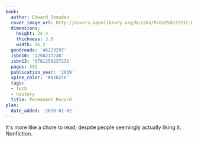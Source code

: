 ```yaml
---
book:
  author: Edward Snowden
  cover_image_url: http://covers.openlibrary.org/b/isbn/9781250237231-L.jpg
  dimensions:
    height: 24.4
    thickness: 3.0
    width: 16.2
  goodreads: '46223297'
  isbn10: '1250237238'
  isbn13: '9781250237231'
  pages: 352
  publication_year: '2019'
  spine_color: '#82827e'
  tags:
  - tech
  - history
  title: Permanent Record
plan:
  date_added: '2020-01-02'
---
```


It's more like a chore to read, despite people seemingly actually liking it. Nonfiction.
